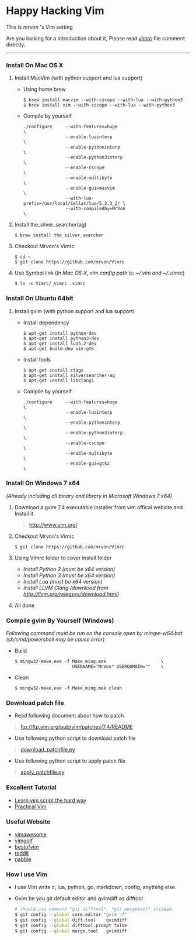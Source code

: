 # Happy Hacking Vim #
This is *mrvon* 's Vim setting 

Are you looking for a introduction about it, Please read *[vimrc](https://github.com/mrvon/Vimrc/blob/master/_vimrc)* file comment directly.

----------

### Install On Mac OS X ###

1. Install MacVim (with python support and lua support)

    + Using home brew
        ```
        $ brew install macvim --with-cscope --with-lua --with-python3
        $ brew install vim --with-cscope --with-lua --with-python3
        ```
 

    + Compile by yourself
        ```
        ./configure     --with-features=huge                             \
                        --enable-luainterp                               \
                        --enable-pythoninterp                            \
                        --enable-python3interp                           \
                        --enable-cscope                                  \
                        --enable-multibyte                               \
                        --enable-gui=macvim                              \
                        --with-lua-prefix=/usr/local/Cellar/lua/5.2.3_2/ \
                        --with-compiledby=MrVon                          \
        ```

2. Install the_silver_searcher(ag)

	```
	$ brew install the_silver_searcher
	```

3. Checkout Mrvon's Vimrc

    ```
    $ cd ~
    $ git clone https://github.com/mrvon/Vimrc
    ```

4. Use Symbol link (*In Mac OS X, vim config path is: ~/.vim and ~/.vimrc*)

    ```
    $ ln -s Vimrc/_vimrc .vimrc
    ```

### Install On Ubuntu 64bit ###

1. Install gvim (with python support and lua support)

    + Install dependency
        ```
        $ apt-get install python-dev
        $ apt-get install python3-dev
        $ apt-get install lua5.2-dev
        $ apt-get build-dep vim-gtk
        ```

    + Install tools
        ```
        $ apt-get install ctags
        $ apt-get install silversearcher-ag
        $ apt-get install libclang1
        ```

    + Compile by yourself
        ```
        ./configure     --with-features=huge                             \
                        --enable-luainterp                               \
                        --enable-pythoninterp                            \
                        --enable-python3interp                           \
                        --enable-cscope                                  \
                        --enable-multibyte                               \
                        --enable-gui=gtk2				                 \
        ```

### Install On Windows 7 x64 ###
*(Already including all binary and library in Microsoft Windows 7 x64)*

1. Download a gvim 7.4 executable installer from vim offical website and Install it

	> http://www.vim.org/ 

2. Checkout Mrvon's Vimrc

    ```
    $ git clone https://github.com/mrvon/Vimrc
    ```

3. Using Vimrc folder to cover install folder
	+ *Install Python 2     (must be x64 version)*
	+ *Install Python 3     (must be x64 version)*
	+ *Install Lua 	        (must be x64 version)*
    + *Install LLVM Clang   (download from http://llvm.org/releases/download.html)*

4. All done
 
### Compile gvim By Yourself (Windows) ###
*Following command must be run on the console open by mingw-w64.bat
 (sh/cmd/powershell may be cause error)*

+ Build

    ```
    $ mingw32-make.exe -f Make_ming.mak                     \
                          USERNAME="MrVon" USERDOMAIN=""    \
    ```

+ Clean

    ```
    $ mingw32-make.exe -f Make_ming.mak clean
    ```

### Download patch file ###
* Read following document about how to patch

> ftp://ftp.vim.org/pub/vim/patches/7.4/README

* Use following python script to download patch file

> [download_patchfile.py](https://github.com/mrvon/Vimrc/blob/master/vim74/code/download_patchfile.py)

* Use following python script to apply patch file

> [apply_patchfile.py](https://github.com/mrvon/Vimrc/blob/master/vim74/code/apply_patchfile.py)

### Excellent Tutorial ###
+ [Learn vim script the hard way](http://learnvimscriptthehardway.stevelosh.com/)
+ [Practical Vim]()

### Useful Website ###
+ [vimawesome](http://vimawesome.com/)
+ [vimgolf](http://vimgolf.com/)
+ [bestofvim](http://bestofvim.com/)
+ [reddit](http://www.reddit.com/r/vim/)
+ [nabble](http://vim.1045645.n5.nabble.com/)

### How I use Vim
+ I use Vim write c, lua, python, go, markdown, config, anything else.

+ Gvim be you git default editor and gvimdiff as difftool

    ```sh
    # should use command *git difftool*, *git mergetool* instead.
    $ git config --global core.editor "gvim -f"
    $ git config --global diff.tool    gvimdiff
    $ git config --global difftool.prompt false
    $ git config --global merge.tool   gvimdiff
    ```

